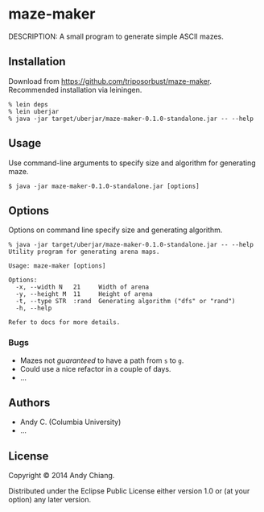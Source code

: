 # maze-maker

DESCRIPTION: A small program to generate simple ASCII mazes.


## Installation

Download from https://github.com/triposorbust/maze-maker. Recommended installation via leiningen.

```
% lein deps
% lein uberjar
% java -jar target/uberjar/maze-maker-0.1.0-standalone.jar -- --help
```


## Usage

Use command-line arguments to specify size and algorithm for generating maze.

```
$ java -jar maze-maker-0.1.0-standalone.jar [options]
```


## Options

Options on command line specify size and generating algorithm.

```
% java -jar target/uberjar/maze-maker-0.1.0-standalone.jar -- --help
Utility program for generating arena maps.

Usage: maze-maker [options]

Options:
  -x, --width N   21     Width of arena
  -y, --height M  11     Height of arena
  -t, --type STR  :rand  Generating algorithm ("dfs" or "rand")
  -h, --help

Refer to docs for more details.
```


### Bugs

 - Mazes not _guaranteed_ to have a path from `s` to `g`.
 - Could use a nice refactor in a couple of days.
 - ...


## Authors

 - Andy C. (Columbia University)
 - ...


## License

Copyright © 2014 Andy Chiang.

Distributed under the Eclipse Public License either version 1.0 or (at
your option) any later version.